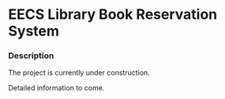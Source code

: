 # EECS Library Book Reservation System

### Description

The project is currently under construction. 

Detailed information to come.